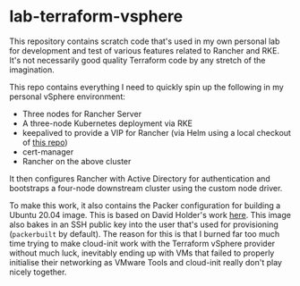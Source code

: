 # lab-terraform-vsphere

This repository contains scratch code that's used in my own personal lab for development and test of various features related to Rancher and RKE.  It's not necessarily good quality Terraform code by any stretch of the imagination.

This repo contains everything I need to quickly spin up the following in my personal vSphere environment:

* Three nodes for Rancher Server
* A three-node Kubernetes deployment via RKE
* keepalived to provide a VIP for Rancher (via Helm using a local checkout of [this repo](https://github.com/janeczku/keepalived-ingress-vip.git))
* cert-manager
* Rancher on the above cluster

It then configures Rancher with Active Directory for authentication and bootstraps a four-node downstream cluster using the custom node driver.

To make this work, it also contains the Packer configuration for building a Ubuntu 20.04 image.  This is based on David Holder's work [here](https://github.com/David-VTUK/Rancher-Packer).  This image also bakes in an SSH public key into the user that's used for provisioning (`packerbuilt` by default).  The reason for this is that I burned far too much time trying to make cloud-init work with the Terraform vSphere provider without much luck, inevitably ending up with VMs that failed to properly initialise their networking as VMware Tools and cloud-init really don't play nicely together. 
